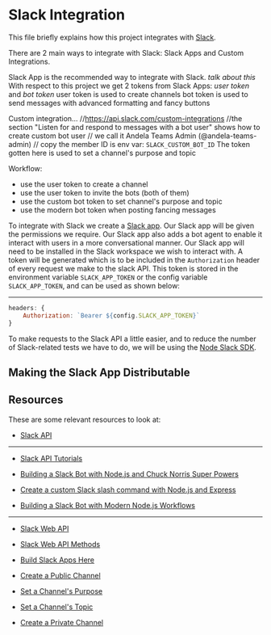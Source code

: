# Slack Integration

This file briefly explains how this project integrates with [Slack](https://slack.com/).

There are 2 main ways to integrate with Slack: Slack Apps and Custom Integrations.

Slack App is the recommended way to integrate with Slack. *talk about this*
With respect to this project we get 2 tokens from Slack Apps: *user token* and *bot token*
user token is used to create channels
bot token is used to send messages with advanced formatting and fancy buttons

Custom integration... //https://api.slack.com/custom-integrations
//the section "Listen for and respond to messages with a bot user" shows how to create custom bot user
// we call it Andela Teams Admin (@andela-teams-admin)
// copy the member ID is env var: `SLACK_CUSTOM_BOT_ID`
The token gotten here is used to set a channel's purpose and topic

Workflow:
* use the user token to create a channel
* use the user token to invite the bots (both of them)
* use the custom bot token to set channel's purpose and topic
* use the modern bot token when posting fancing messages

To integrate with Slack we create a [Slack app](https://api.slack.com/slack-apps). Our Slack app will be given the permissions we require. Our Slack app also adds a bot agent to enable it interact with users in a more conversational manner. Our Slack app will need to be installed in the Slack workspace we wish to interact with. A token will be generated which is to be included in the `Authorization` header of every request we make to the slack API. This token is stored in the environment variable `SLACK_APP_TOKEN` or the config variable `SLACK_APP_TOKEN`, and can be used as shown below:

----


```javascript
headers: {
    Authorization: `Bearer ${config.SLACK_APP_TOKEN}`
}
```

To make requests to the Slack API a little easier, and to reduce the number of Slack-related tests we have to do, we will be using the [Node Slack SDK](https://github.com/slackapi/node-slack-sdk).

## Making the Slack App Distributable

## Resources

These are some relevant resources to look at:

* [Slack API](https://api.slack.com/)

-----

* [Slack API Tutorials](https://api.slack.com/tutorials)

* [Building a Slack Bot with Node.js and Chuck Norris Super Powers](https://scotch.io/tutorials/building-a-slack-bot-with-node-js-and-chuck-norris-super-powers)

* [Create a custom Slack slash command with Node.js and Express](https://scotch.io/tutorials/create-a-custom-slack-slash-command-with-nodejs-and-express)

* [Building a Slack Bot with Modern Node.js Workflows](https://scotch.io/tutorials/building-a-slack-bot-with-modern-nodejs-workflows)

-----

* [Slack Web API](https://api.slack.com/web)

* [Slack Web API Methods](https://api.slack.com/methods)

* [Build Slack Apps Here](https://api.slack.com/apps)

* [Create a Public Channel](https://api.slack.com/methods/channels.create)

* [Set a Channel's Purpose](https://api.slack.com/methods/channels.setPurpose)

* [Set a Channel's Topic](https://api.slack.com/methods/channels.setTopic)

* [Create a Private Channel](https://api.slack.com/methods/groups.create)
